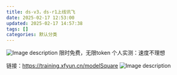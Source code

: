 ```yaml
---
title: ds-v3，ds-r1上线讯飞
date: 2025-02-17 12:53:00
updated: 2025-02-17 14:57:38
tags: []
categories: 默认分类
---
```


![Image description](https://s.rmimg.com/2025-02-17/1739793084-706508-2025-02-17-195120.png)
限时免费，无限token
个人实测：速度不理想

链接：https://training.xfyun.cn/modelSquare
![Image description](https://s.rmimg.com/2025-02-17/1739800574-259829-2025-02-17-215608.png)
